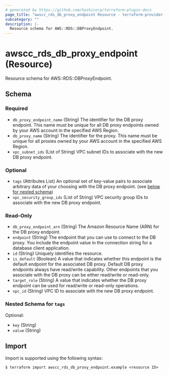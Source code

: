 ```yaml
---
# generated by https://github.com/hashicorp/terraform-plugin-docs
page_title: "awscc_rds_db_proxy_endpoint Resource - terraform-provider-awscc"
subcategory: ""
description: |-
  Resource schema for AWS::RDS::DBProxyEndpoint.
---
```


# awscc_rds_db_proxy_endpoint (Resource)

Resource schema for AWS::RDS::DBProxyEndpoint.



<!-- schema generated by tfplugindocs -->
## Schema

### Required

- `db_proxy_endpoint_name` (String) The identifier for the DB proxy endpoint. This name must be unique for all DB proxy endpoints owned by your AWS account in the specified AWS Region.
- `db_proxy_name` (String) The identifier for the proxy. This name must be unique for all proxies owned by your AWS account in the specified AWS Region.
- `vpc_subnet_ids` (List of String) VPC subnet IDs to associate with the new DB proxy endpoint.

### Optional

- `tags` (Attributes List) An optional set of key-value pairs to associate arbitrary data of your choosing with the DB proxy endpoint. (see [below for nested schema](#nestedatt--tags))
- `vpc_security_group_ids` (List of String) VPC security group IDs to associate with the new DB proxy endpoint.

### Read-Only

- `db_proxy_endpoint_arn` (String) The Amazon Resource Name (ARN) for the DB proxy endpoint.
- `endpoint` (String) The endpoint that you can use to connect to the DB proxy. You include the endpoint value in the connection string for a database client application.
- `id` (String) Uniquely identifies the resource.
- `is_default` (Boolean) A value that indicates whether this endpoint is the default endpoint for the associated DB proxy. Default DB proxy endpoints always have read/write capability. Other endpoints that you associate with the DB proxy can be either read/write or read-only.
- `target_role` (String) A value that indicates whether the DB proxy endpoint can be used for read/write or read-only operations.
- `vpc_id` (String) VPC ID to associate with the new DB proxy endpoint.

<a id="nestedatt--tags"></a>
### Nested Schema for `tags`

Optional:

- `key` (String)
- `value` (String)

## Import

Import is supported using the following syntax:

```shell
$ terraform import awscc_rds_db_proxy_endpoint.example <resource ID>
```

